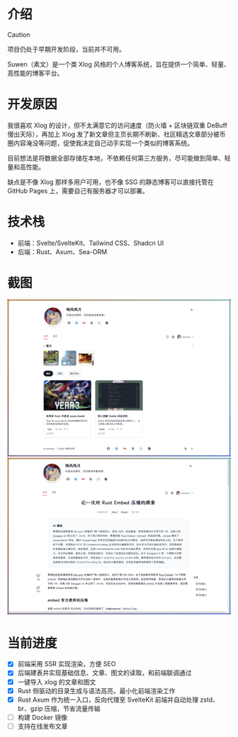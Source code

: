 # 介绍

> [!CAUTION]
> 项目仍处于早期开发阶段，当前并不可用。

Suwen（素文）是一个类 Xlog 风格的个人博客系统，旨在提供一个简单、轻量、高性能的博客平台。

# 开发原因

我很喜欢 Xlog 的设计，但不太满意它的访问速度（防火墙 + 区块链双重 DeBuff 慢出天际），再加上 Xlog 发了新文章但主页长期不刷新、社区精选文章部分被币圈内容淹没等问题，促使我决定自己动手实现一个类似的博客系统。

目前想法是将数据全部存储在本地，不依赖任何第三方服务，尽可能做到简单、轻量和高性能。

缺点是不像 Xlog 那样多用户可用，也不像 SSG 的静态博客可以直接托管在 GitHub Pages 上，需要自己有服务器才可以部署。

# 技术栈

+ 前端：Svelte/SvelteKit、Tailwind CSS、Shadcn UI
+ 后端：Rust、Axum、Sea-ORM

# 截图

![Suwen 1](./images/1.webp)
![Suwen 2](./images/2.webp)

# 当前进度

+ [x] 前端采用 SSR 实现渲染，方便 SEO
+ [x] 后端建表并实现基础信息、文章、图文的读取，和前端联调通过
+ [x] 一键导入 xlog 的文章和图文
+ [x] Rust 侧驱动的目录生成与语法高亮，最小化前端渲染工作
+ [x] Rust Axum 作为统一入口，反向代理至 SvelteKit 前端并自动处理 zstd、br、gzip 压缩，节省流量传输
+ [ ] 构建 Docker 镜像
+ [ ] 支持在线发布文章